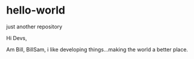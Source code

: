 # hello-world
just another repository

Hi Devs,

Am Bill, BillSam, i like developing things...making the world a better place.
